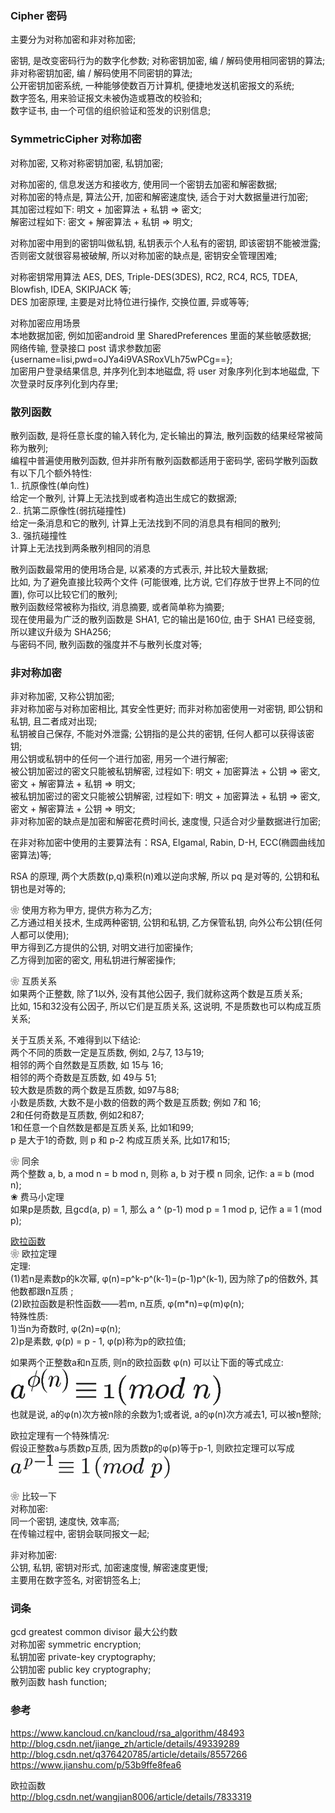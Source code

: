 ### Cipher 密码  
主要分为对称加密和非对称加密; 
 
密钥, 是改变密码行为的数字化参数; 
对称密钥加密, 编 / 解码使用相同密钥的算法;  
非对称密钥加密, 编 / 解码使用不同密钥的算法;  
公开密钥加密系统, 一种能够使数百万计算机, 便捷地发送机密报文的系统;  
数字签名, 用来验证报文未被伪造或篡改的校验和;  
数字证书, 由一个可信的组织验证和签发的识别信息;  

### SymmetricCipher 对称加密  
对称加密, 又称对称密钥加密, 私钥加密;  

对称加密的, 信息发送方和接收方, 使用同一个密钥去加密和解密数据;  
对称加密的特点是, 算法公开, 加密和解密速度快, 适合于对大数据量进行加密;  
其加密过程如下: 明文 + 加密算法 + 私钥 => 密文;  
解密过程如下: 密文 + 解密算法 + 私钥 => 明文;  

对称加密中用到的密钥叫做私钥, 私钥表示个人私有的密钥, 即该密钥不能被泄露;  
否则密文就很容易被破解, 所以对称加密的缺点是, 密钥安全管理困难;  

对称密钥常用算法
AES, DES, Triple-DES(3DES), RC2, RC4, RC5, TDEA, Blowfish, IDEA, SKIPJACK 等;  
DES 加密原理, 主要是对比特位进行操作, 交换位置, 异或等等;  

对称加密应用场景  
本地数据加密, 例如加密android 里 SharedPreferences 里面的某些敏感数据;  
网络传输, 登录接口 post 请求参数加密 {username=lisi,pwd=oJYa4i9VASRoxVLh75wPCg==};  
加密用户登录结果信息, 并序列化到本地磁盘, 将 user 对象序列化到本地磁盘, 下次登录时反序列化到内存里;  

### 散列函数  
散列函数, 是将任意长度的输入转化为, 定长输出的算法, 散列函数的结果经常被简称为散列;  
编程中普遍使用散列函数, 但并非所有散列函数都适用于密码学, 密码学散列函数有以下几个额外特性:  
1.. 抗原像性(单向性)  
给定一个散列, 计算上无法找到或者构造出生成它的数据源;  
2.. 抗第二原像性(弱抗碰撞性)  
给定一条消息和它的散列, 计算上无法找到不同的消息具有相同的散列;  
3.. 强抗碰撞性  
计算上无法找到两条散列相同的消息  

散列函数最常用的使用场合是, 以紧凑的方式表示, 并比较大量数据;  
比如, 为了避免直接比较两个文件 (可能很难, 比方说, 它们存放于世界上不同的位置),  你可以比较它们的散列;  
散列函数经常被称为指纹, 消息摘要, 或者简单称为摘要;    
现在使用最为广泛的散列函数是 SHA1, 它的输出是160位, 由于 SHA1 已经变弱, 所以建议升级为 SHA256;  
与密码不同, 散列函数的强度并不与散列长度对等;  


### 非对称加密   
非对称加密, 又称公钥加密;  
非对称加密与对称加密相比, 其安全性更好;  而非对称加密使用一对密钥, 即公钥和私钥, 且二者成对出现;  
私钥被自己保存, 不能对外泄露;  公钥指的是公共的密钥, 任何人都可以获得该密钥;  
用公钥或私钥中的任何一个进行加密, 用另一个进行解密;  
被公钥加密过的密文只能被私钥解密, 过程如下: 
明文 + 加密算法 + 公钥 => 密文,  密文 + 解密算法 + 私钥 => 明文;  
被私钥加密过的密文只能被公钥解密, 过程如下: 
明文 + 加密算法 + 私钥 => 密文,  密文 + 解密算法 + 公钥 => 明文;  
非对称加密的缺点是加密和解密花费时间长, 速度慢, 只适合对少量数据进行加密;  

在非对称加密中使用的主要算法有：RSA, Elgamal, Rabin, D-H, ECC(椭圆曲线加密算法)等;  

RSA 的原理, 两个大质数(p,q)乘积(n)难以逆向求解, 所以 pq 是对等的, 公钥和私钥也是对等的;  

❀ 使用方称为甲方, 提供方称为乙方;  
乙方通过相关技术, 生成两种密钥, 公钥和私钥, 乙方保管私钥, 向外公布公钥(任何人都可以使用);  
甲方得到乙方提供的公钥, 对明文进行加密操作;  
乙方得到加密的密文, 用私钥进行解密操作;  

❀ 互质关系  
如果两个正整数, 除了1以外, 没有其他公因子, 我们就称这两个数是互质关系;  
比如, 15和32没有公因子, 所以它们是互质关系, 这说明, 不是质数也可以构成互质关系;  

关于互质关系, 不难得到以下结论:  
两个不同的质数一定是互质数, 例如, 2与7, 13与19;  
相邻的两个自然数是互质数, 如 15与 16;  
相邻的两个奇数是互质数, 如 49与 51;  
较大数是质数的两个数是互质数, 如97与88;  
小数是质数, 大数不是小数的倍数的两个数是互质数; 例如 7和 16;  
2和任何奇数是互质数, 例如2和87;  
1和任意一个自然数是都是互质关系, 比如1和99;   
p 是大于1的奇数, 则 p 和 p-2 构成互质关系, 比如17和15;  

❀ 同余  
两个整数 a, b,  a mod n = b mod n, 则称 a, b 对于模 n 同余, 记作: a ≡ b (mod n);  
❀ 费马小定理  
如果p是质数, 且gcd(a, p) = 1, 那么 a ^ (p-1) mod p = 1 mod p, 记作  a ≡ 1 (mod p); 


[欧拉函数](euler_function.md)  
❀ 欧拉定理  
定理:   
(1)若n是素数p的k次幂, φ(n)=p^k-p^(k-1)=(p-1)p^(k-1), 因为除了p的倍数外, 其他数都跟n互质 ;    
(2)欧拉函数是积性函数——若m, n互质, φ(m*n)=φ(m)φ(n);    
特殊性质:   
1)当n为奇数时, φ(2n)=φ(n);    
2)p是素数, φ(p) = p - 1, φ(p)称为p的欧拉值;  

如果两个正整数a和n互质, 则n的欧拉函数 φ(n) 可以让下面的等式成立:   
![euler_100](../ImageFiles/euler_100.png)    
也就是说, a的φ(n)次方被n除的余数为1;或者说, a的φ(n)次方减去1, 可以被n整除;  

欧拉定理有一个特殊情况:  
假设正整数a与质数p互质, 因为质数p的φ(p)等于p-1, 则欧拉定理可以写成  
![euler_103](../ImageFiles/euler_103.png)     


❀ 比较一下  
对称加密:   
同一个密钥, 速度快, 效率高;  
在传输过程中, 密钥会联同报文一起;   

非对称加密:   
公钥, 私钥, 密钥对形式, 加密速度慢, 解密速度更慢;  
主要用在数字签名, 对密钥签名上;  

### 词条  
gcd                 greatest common divisor                 最大公约数  
对称加密     symmetric encryption;    
私钥加密     private-key cryptography;  
公钥加密     public key cryptography;  
散列函数     hash function;  

### 参考  
https://www.kancloud.cn/kancloud/rsa_algorithm/48493  
http://blog.csdn.net/jiange_zh/article/details/49339289  
http://blog.csdn.net/q376420785/article/details/8557266  
https://www.jianshu.com/p/53b9ffe8fea6  

欧拉函数  
http://blog.csdn.net/wangjian8006/article/details/7833319  


  
